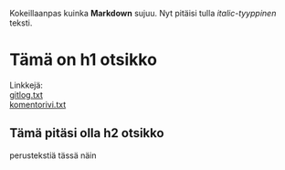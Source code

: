 Kokeillaanpas kuinka  **Markdown** sujuu.
Nyt pitäisi tulla *italic-tyyppinen* teksti. 
# Tämä on h1 otsikko
Linkkejä: <br>
[gitlog.txt](https://github.com/AnttiHal/ot-harjoitustyo/blob/master/laskarit/viikko1/gitlog.txt) <br>
[komentorivi.txt](https://github.com/AnttiHal/ot-harjoitustyo/blob/master/laskarit/viikko1/komentorivi.txt)
## Tämä pitäsi olla h2 otsikko
perustekstiä tässä näin
